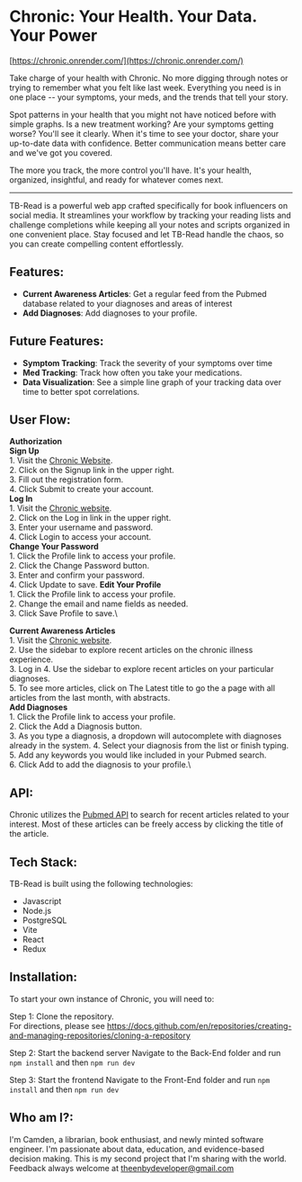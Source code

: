 # Chronic: Your Health. Your Data. Your Power
[https://chronic.onrender.com/](https://chronic.onrender.com/)

Take charge of your health with Chronic. No more digging through notes or trying to remember what you felt like last week. Everything you need is in one place -- your symptoms, your meds, and the trends that tell your story. 

Spot patterns in your health that you might not have noticed before with simple graphs. Is a new treatment working? Are your symptoms getting worse? You'll see it clearly. When it's time to see your doctor, share your up-to-date data with confidence. Better communication means better care and we've got you covered. 

The more you track, the more control you'll have. It's your health, organized, insightful, and ready for whatever comes next. 

___

TB-Read is a powerful web app crafted specifically for book influencers on social media. It streamlines your workflow by tracking your reading lists and challenge completions while keeping all your notes and scripts organized in one convenient place. Stay focused and let TB-Read handle the chaos, so you can create compelling content effortlessly.

## Features: 
- **Current Awareness Articles**: Get a regular feed from the Pubmed database related to your diagnoses and areas of interest
- **Add Diagnoses**: Add diagnoses to your profile. 

## Future Features: 
- **Symptom Tracking**: Track the severity of your symptoms over time
- **Med Tracking**: Track how often you take your medications. 
- **Data Visualization**: See a simple line graph of your tracking data over time to better spot correlations. 

## User Flow: 
**Authorization**\
**Sign Up**\
    1. Visit the [Chronic Website](https://chronic.onrender.com/).\
    2. Click on the Signup link in the upper right.\
    3. Fill out the registration form. \
    4. Click Submit to create your account.\
**Log In**\
    1. Visit the [Chronic website](https://chronic.onrender.com/).\
    2. Click on the Log in link in the upper right. \
    3. Enter your username and password. \
    4. Click Login to access your account. \
**Change Your Password**\
    1. Click the Profile link to access your profile.\
    2. Click the Change Password button.\
    3. Enter and confirm your password.\
    4. Click Update to save.
**Edit Your Profile**\
    1. Click the Profile link to access your profile.\
    2. Change the email and name fields as needed.\
    3. Click Save Profile to save.\

**Current Awareness Articles**\
    1. Visit the [Chronic website](https://chronic.onrender.com/).\
    2. Use the sidebar to explore recent articles on the chronic illness experience.\
    3. Log in 
    4. Use the sidebar to explore recent articles on your particular diagnoses.\
    5. To see more articles, click on The Latest title to go the a page with all articles from the last month, with abstracts.\
**Add Diagnoses**\
    1. Click the Profile link to access your profile.\
    2. Click the Add a Diagnosis button.\
    3. As you type a diagnosis, a dropdown will autocomplete with diagnoses already in the system. 
    4. Select your diagnosis from the list or finish typing.\
    5. Add any keywords you would like included in your Pubmed search.\
    6. Click Add to add the diagnosis to your profile.\

## API:  
Chronic utilizes the [Pubmed API](https://www.ncbi.nlm.nih.gov/home/develop/api/) to search for recent articles related to your interest. Most of these articles can be freely access by clicking the title of the article. 

## Tech Stack:
TB-Read is built using the following technologies: 
- Javascript
- Node.js
- PostgreSQL
- Vite
- React
- Redux

## Installation: 

To start your own instance of Chronic, you will need to:  

Step 1: Clone the repository.  
For directions, please see https://docs.github.com/en/repositories/creating-and-managing-repositories/cloning-a-repository  

Step 2: Start the backend server 
Navigate to the Back-End folder and run `npm install` and then `npm run dev`   

Step 3: Start the frontend 
Navigate to the Front-End folder and run `npm install` and then `npm run dev` 
 
## Who am I?: 
I'm Camden, a librarian, book enthusiast, and newly minted software engineer. I'm passionate about data, education, and evidence-based decision making. This is my second project that I'm sharing with the world. Feedback always welcome at theenbydeveloper@gmail.com
